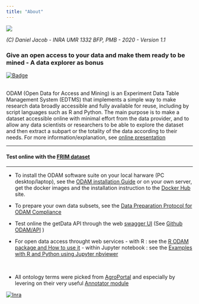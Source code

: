 ```yaml
--- 
title: "About" 
--- 
```


![](odam-logo.png)

_(C) Daniel Jacob - INRA UMR 1332 BFP, PMB - 2020 - Version 1.1_

### Give an open access to your data and make them ready to be mined - A data explorer as bonus

[![Badge](biotools-ODAM-blue.svg)](https://bio.tools/ODAM)<br><br>

ODAM (Open Data for Access and Mining) is an Experiment Data Table Management System (EDTMS) that implements a simple way to make research data broadly accessible and fully available for reuse, including by script languages such as R and Python. The main purpose is to make a dataset accessible online with minimal effort from the data provider, and to allow any data scientists or researchers to be able to explore the dataset and then extract a subpart or the totality of the data according to their needs. For more information/explanation, see <a href="http://fr.slideshare.net/danieljacob771282/odam-open-data-access-and-mining" target="_blank">online presentation</a>
<br>

----
#### Test online with the <a href="?ds=frim1">FRIM dataset</a>
----

* To install the ODAM software suite on your local harware (PC desktop/laptop), see the <a href="http://pmb-bordeaux.fr/odam/ODAM_install_VirtualBox.pdf" target="_blank">ODAM installation Guide</a> or on your own server, get the docker images and the installation instruction to the <a href="https://hub.docker.com/r/odam/getdata/" target="_blank">Docker Hub</a> site.

* To prepare your own data subsets, see the <a href="https://www.protocols.io/view/data-preparation-protocol-for-odam-compliance-betcjeiw" target="_blank">Data Preparation Protocol for ODAM Compliance</a>

* Test online the getData API through the web <a href="http://pmb-bordeaux.fr/odamsw/" target="_blank">swagger UI</a> (See <a href="https://github.com/inrae/ODAM/tree/master/API" target="_blank">Github ODAM/API</a> )

* For open data access throught web services 
      - with R : see  the <a href="Rodam.html" target="_blank">R ODAM package and How to use it</a>
      - within Jupyter notebook : see  the <a href="https://nbviewer.jupyter.org/github/djacob65/binder_odam/tree/master/" target="_blank">Examples with R and Python using Jupyter nbviewer</a>

<br>

* All ontology terms were picked from <a href="http://agroportal.lirmm.fr/"  target="_blank">AgroPortal</a> and especially by levering on their very useful <a href="http://agroportal.lirmm.fr/annotator" target="_blank">Annotator module


[ ![Inra](inra_logo.png)](http://www.bordeaux-aquitaine.inra.fr/en)
